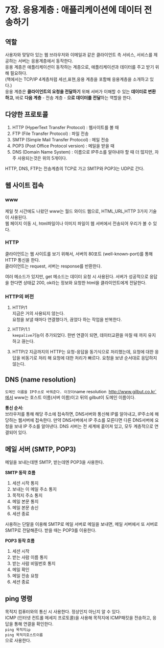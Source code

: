 # 7장. 응용계층 : 애플리케이션에 데이터 전송하기

## 역할

사용자와 맞닿아 있는 웹 브라우저와 이메일과 같은 클라이언트 측 서비스,
서비스를 제공하는 서버는 응용계층에서 동작한다.  
응용 계층은 애플리케이션이 동작하는 계층으로, 애플리케이션과 데이터를 주고 받기 위해 필요하다.  
(책에서는 TCP/IP 4계층처럼 세선,표현,응용 계층을 포함해 응용계층을 소개하고 있다.)  
응옹 계층은 **클라이언트의 요청을 전달하기** 위해 서버가 이해할 수 있는 **데이터로 변환하고**, 바로 **다음 계층** - 전송 계층 - **으로 데이터를 전달**하는 역할을 한다.

## 다양한 프로토콜

1. HTTP (HyperText Transfer Protocol) : 웹사이트를 볼 때
2. FTP (File Transfer Protocol) : 파일 전송
3. SMTP (Simple Mail Transfer Protocol) : 메일 전송
4. POP3 (Post Office Protocol version) : 메일을 받을 때
5. DNS (Domain Name System) : 이름으로 IP주소를 알아내야 할 때
   더 많지만, 자주 사용되는것은 위의 5개이다.

HTTP, DNS, FTP는 전송계층의 TCP로 가고 SMTP와 POP3는 UDP로 간다.

## 웹 사이트 접속

### www

제일 첫 시간에도 나왔던 www는 월드 와이드 웹으로, HTML,URL,HTTP 3가지 기술이 사용된다.  
웹 페이지 이동 시, html파일이나 이미지 파일이 웹 서버에서 전송되어 우리가 볼 수 있다.

### HTTP

클라이언트는 웹 사이트를 보기 위해서, 서버의 80포트 (well-known-port)를 통해 HTTP 통신을 한다.  
클라이언트는 request, 서버는 response를 반환한다.

여러 메소드가 있지만, get 메소드는 데이터 요청 시 사용된다. 서버가 성공적으로 응답을 한다면 상태값 200, ok라는 정보와 요청한 html을 클라이언트에게 전달한다.

### HTTP의 버전

1. HTTP/1  
   지금은 거의 사용되지 않는다.  
    요청을 보낼 때마다 연결했다가, 끊었다 하는 작업을 반복한다.

2. HTTP/1.1  
   `keepalive`기능이 추가되었다.
   한번 연결이 되면, 데이터교환을 마칠 때 까지 유지하고 끊는다.

3. HTTP/2
   지금까지의 HTTP는 요청-응답을 동기식으로 처리했는데, 요청에 대한 응답을 비동기로 처리 해 요청에 대한 처리가 빠르다. 요청을 보낸 순서대로 응답하지 않는다.

## DNS (name resolution)

`도메인 이름을 IP주소로 바꿔준다. 이것이`name resolution` `http://www.gilbut.co.kr`에서 www는 호스트 이름(서버 이름)이고 뒤의 gilbut이 도메인 이름이다.

**통신 순서:**  
브라우저를 통해 해당 주소에 접속하면, DNS서버와 통신해 IP를 알아내고, IP주소에 해당하는 웹서버에 접속한다. 만약 DNS서버에서 IP 주소를 모른다면 다른 DNS서버에 요청을 보내 IP 주소를 알아낸다. DNS 서버는 전 세계에 흩어져 있고, 모두 계층적으로 연결되어 있다.

## 메일 서버 (SMTP, POP3)

메일을 보내는데엔 SMTP, 받는데엔 POP3을 사용한다.

**SMTP 동작 흐름**

1. 세션 시작 통지
2. 보내는 이 메일 주소 통지
3. 목적지 주소 통지
4. 메일 본문 통지
5. 메일 본문 송신
6. 세션 종료

사용하는 단말을 이용해 SMTP로 메일 서버로 메일을 보내면, 메일 서버에서 또 서버로 SMTP로 전달해준다. 받을 때는 POP3를 이용한다.

**POP3 동작 흐름**

1. 세션 시작
2. 받는 사람 이름 통지
3. 받는 사람 비밀번호 통지
4. 메일 확인
5. 메일 전송 요청
6. 세션 종료

## ping 명령

목적지 컴퓨터와의 통신 시 사용한다. 정상인지 아닌지 알 수 있다.  
 ICMP (인터넷 컨트롤 메세지 프로토콜)을 사용해 목적지에 ICMP패킷을 전송하고, 응답을 통해 연결을 확인한다.  
 `ping 목적지ip`  
`ping 목적지호스트이름`  
으로 사용한다.
